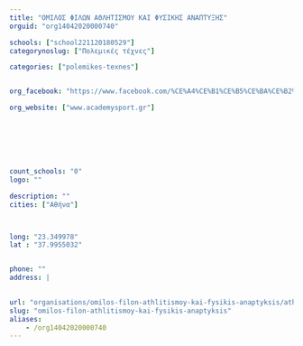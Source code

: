 ```yaml
---
title: "ΟΜΙΛΟΣ ΦΙΛΩΝ ΑΘΛΗΤΙΣΜΟΥ ΚΑΙ ΦΥΣΙΚΗΣ ΑΝΑΠΤΥΞΗΣ"
orguid: "org14042020000740"

schools: ["school221120180529"]
categorynoslug: ["Πολεμικές τέχνες"]

categories: ["polemikes-texnes"]


org_facebook: "https://www.facebook.com/%CE%A4%CE%B1%CE%B5%CE%BA%CE%B2%CE%BF%CE%BD%CF%84%CF%8C-%CE%9C%CE%B5%CE%B3%CE%AC%CF%81%CF%89%CE%BD-%CE%9F%CE%A6%CE%91%CE%A6%CE%91-487399374764369"

org_website: ["www.academysport.gr"]







count_schools: "0"
logo: ""

description: ""
cities: ["Αθήνα"]



long: "23.349978"
lat : "37.9955032"


phone: ""
address: |
    

url: "organisations/omilos-filon-athlitismoy-kai-fysikis-anaptyksis/athina/polemikes-texnes"
slug: "omilos-filon-athlitismoy-kai-fysikis-anaptyksis"
aliases:
    - /org14042020000740
---
```



